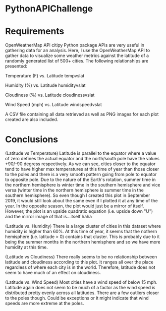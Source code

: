 # PythonAPIChallenge

# Requirements

OpenWeatherMap API
citipy Python package
APIs are very useful in gathering data for an analysis. Here, I use the OpenWeatherMap API to gather data to visualize some weather metrics against the latitude of a randomly generated list of 500+ cities. The following relationships are presented:

Temperature (F) vs. Latitude
tempvslat

Humidity (%) vs. Latitude
humidityvslat

Cloudiness (%) vs. Latitude
cloudinessvslat

Wind Speed (mph) vs. Latitude
windspeedvslat

A CSV file containing all data retrieved as well as PNG images for each plot created are also included.

# Conclusions

(Latitude vs Temperature) Latitude is parallel to the equator where a value of zero defines the actual equator and the north/south pole have the values +90/-90 degress respectively. As we can see, cities closer to the equator tend to have higher max temperatures at this time of year than those closer to the poles and there is a very smooth pattern going from pole to equator to opposite pole. Due to the nature of the Earth's rotation, summer time in the northern hemisphere is winter time in the southern hemisphere and vice versa (winter time in the northern hemisphere is summer time in the southern hemisphere). So even though I created this plot in September 2019, it would still look about the same even if I plotted it at any time of the year. In the opposite season, the plot would just be a mirror of itself. However, the plot is an upside quadratic equation (i.e. upside down "U") and the mirror image of that is...itself haha

(Latitude vs. Humidity) There is a large cluster of cities in this dataset where humidity is higher than 60%. At this time of year, it seems that the nothern hemisphere (i.e. latitude > 0) contains that cluster. This is probably due to it being the summer months in the northern hemisphere and so we have more humidity at this time.

(Latitude vs Cloudiness) There really seems to be no relationship between latitude and cloudiness according to this plot. It ranges all over the place regardless of where each city is in the world. Therefore, latitude does not seem to have much of an effect on cloudiness.

(Latitude vs. Wind Speed) Most cities have a wind speed of below 15 mph. Latitude again does not seem to be much of a factor as the wind speed is distributed pretty evenly across all latitudes. There are a few outliers closer to the poles though. Could be exceptions or it might indicate that wind speeds are more extreme at the poles.
